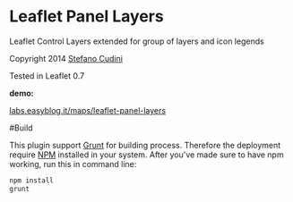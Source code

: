 Leaflet Panel Layers
==============

Leaflet Control Layers extended for group of layers and icon legends

Copyright 2014 [Stefano Cudini](http://labs.easyblog.it/stefano-cudini/)

Tested in Leaflet 0.7

**demo:**

[labs.easyblog.it/maps/leaflet-panel-layers](http://labs.easyblog.it/maps/leaflet-panel-layers/)


#Build

This plugin support [Grunt](http://gruntjs.com/) for building process.
Therefore the deployment require [NPM](https://npmjs.org/) installed in your system.
After you've made sure to have npm working, run this in command line:
```bash
npm install
grunt
```
